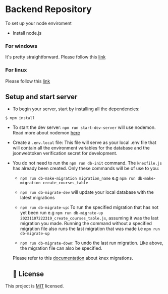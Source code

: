 # Backend Repository

To set up your node enviroment
- Install node.js
### For windows
It's pretty straightforward.
Please follow this [link](https://nodejs.org/en)
### For linux
Please follow this [link](https://www.digitalocean.com/community/tutorials/how-to-install-node-js-on-ubuntu-20-04)

## Setup and start server
- To begin your server, start by installing all the dependencies:
```
$ npm install
```
- To start the dev server: `npm run start-dev-server` will use nodemon. Read more about nodemon [here](https://www.npmjs.com/package/nodemon)

- Create a `.env.local` file: This file will serve as your local .env file that will contain all the environment variables for the database and the jsonwebtoken verification secret for development.

- You do not need to run the `npm run db-init` command. The `knexfile.js` has already been created. Only these commands will be of use to you:
    - `npm run db-make-migration migration_name` e.g `npm run db-make-migration create_courses_table`

    - `npm run db-migrate-dev` will update your local database with the latest migrations
    
    - `npm run db-migrate-up`: To run the specified migration that has not yet been run e.g `npm run db-migrate-up 20231107222319_create_courses_table.js`, assuming it was the last migration you made. Running the command without a specified migration file also runs the last migration that was made i.e `npm run db-migrate-up`
    
    - `npm run db-migrate-down`: To undo the last run migration. Like above, the migration file can also be specified.

    Please refer to this [documentation](https://knexjs.org/guide/migrations.html) about knex migrations.

  ## 📝 License <a name="license"></a>

This project is [MIT](./LICENSE) licensed.

